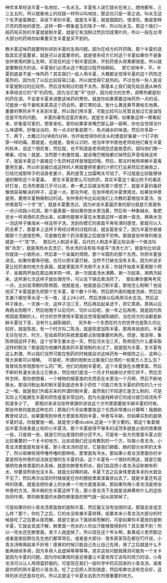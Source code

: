 神农本草经说半夏一名地纹，一名水玉。半夏有人说它就长在地上，随地都有，三三五五的，所以就象地上的纹路一样所以叫地纹，那这也只是一家之说。叫水玉这个名字是蛮确定，采收下来的半夏，就是生半夏，就是圆圆的，很漂亮，像是那种贝壳的质地的感觉，这样一颗一颗象是玉的珠子一样，所以叫水玉。那这个我们一般药局买到的半夏就是制半夏，就是它有泡制过然后切成薄片的，所以一般在台湾大部分的药局你如果要买生半夏是买不到的。

教半夏这味药就要特别讲到半夏的生熟问题。因为在经方的开药哦，那个半夏的选取其实还蛮要紧，就是可以说蛮要命的。就是很多经方它的这个半夏如果你不是象张仲景用的那么生啊，买现在的这个制半夏回来，开到药里头效果都很差。所以就是要教经方的话，半夏我们必须从这个制造过程开始聊起。
 
那它说味辛、平。半夏到底是不是一味热药？其实我们一般人用半夏，大概都会觉得半夏的这个药性还蛮热的，因为吃了以后比较容易口渴，所以就觉得它是热的。不过也有一些人是说半夏是制过的比较热，然后没有制过的就不太热，那基本上我们就先姑且遵从神农本草经说它的“平”的药性。因为当它是“平”也好，因为经方的世界，调寒热都是别的药在调，不会拿半夏来调整这味药的寒热。就是你如果需要这味药热一点的话，可能放一些干姜啦吴茱萸这个药会热，要它寒的话，放什么黄连黄芩黄柏生地黄。重要的寒热并不关系到半夏，所以我们用半夏，可能比较可以先暂且放过它是温性还是平性的问题。
 
半夏的毒性还蛮厉害的。就是生半夏啊，如果象这样一颗看起来，好象蛮可爱的，想拿来吃，那你如果拿来嘴巴那么舔一舔啊，你也会觉得没什么味道啊，好像淡淡的，有一点点好象是那个、有点碱水的味道。然后你多舔一下、两下，大概过3分钟到5分钟，你开始觉得你的舌头的里面好象被一个钉子刺穿一样的痛。那就是，也就是，我有认识的，他当年学中医他老师给他们看生半夏的标本，说这个很厉害，然后就，也不知道是老师疏忽还是故意的，就叫他们嚼一嚼看，哎吆！就是，当然那个刺激性强，就会嘴巴喉咙都烂掉然后声音哑掉这样子，就是半夏这个直接这个生药材这样是很猛的哦。然后，那古时候用来解半夏毒要用生姜。所以听说被烂成这样的人啊就要把老姜的汁把它打出来然后忍痛吞之，已经烂成那样子的话吞老姜汁，真的是雪上加霜啊太可怕了，不过就是比较能够快速的解除这个半夏毒。
 
那生半夏是那么可怕的药，其实半夏这个毒比附子的毒还好打发，在汤剂里面几乎可以说，煮一煮之后就没有那个感觉了，就是半夏的毒好像很容易解决的样子，这是一点。那另外呢，在张仲景的半夏使用法，如果张仲景是用，要用半夏稍微制过的话，张仲景的书比如说我们上次教的葛根加半夏汤，张仲景就写一个字“洗”，就是半夏要洗过，因为听说半夏最厉害的部分就是它表面有一点小纹路小坑洞。那个最表面一层如果你放水里泡着，然后有一种象碱水、象肥皂水一样滑滑的东西出来，如果你能够半夏在水里面这样一直涮一直洗，换换水泡一泡这样子像淘米一样这样子洗，洗到你摸它的表面不再有滑的感觉，那就可以入药去煮了。那基本上这样子再经过煮的过程的话，就会蛮安全了。因为半夏你直接嚼那个力道很恐怖，可是散在那个药汤里面之后就很不恐怖。那就是张仲景的做法就是一个“洗”字。
 
那后代人制造半夏，后代的人制造半夏比较会用一个做法叫做“汤洗”，就是用热水去洗它，热水洗的话有些书是写“汤洗七次”。就是你比如说你就烧一小锅热水，然后拿一个金属的筛网，那个半圆形的那个东西，你把半夏放进去，如果你要再仔细，也可以把半夏打破，当然不打破也没有关系，因为听说半夏比较厉害的地方在表面，就是里面洗不洗倒不太关系；你就开始拿半夏用那个网子、金属网开始在那边涮羊肉一样，涮一次就是汤水沸腾，涮一次起来，涮两次起来，这样涮七次这样子就处理完毕，可以丢下锅去煮汤药了。
 
那如果你要再考究一点，比如说清朝的陈修圆，他就是说，他就是自己制半夏，那他怎么制啊？他说他买了半夏就是先把那个生半夏，拿个数十斤啊，然后把外面的粗皮洗掉，然后加生姜汁跟甘草水浸一天一夜，浸上24小时，然后洗掉以后再用河水去泡，然后这样子换水，一天换一次，这样子泡三天，然后再拉起来滤干，把它蒸熟，蒸熟以后再晒太阳晒干，然后呢晒干以后切片，切片以后呢，放一年之后再用。就是因为陈修园是清朝的人，时方的世界使用半夏就会觉得是越陈越好。当在经方的话都是新鲜半夏往下丢，没有什么越陈越好。
 
另外有一个东西在时方的世界也是陈久的比较好，就是陈皮。有一个时方叫二陈汤，就是陈皮加陈半夏，那用来祛痰的。半夏无论在经方、时方，在祛痰药的系统里面都占到很重要的角色。但是，我说呀，象陈修园这样子制，这个甘草生姜水泡一天，然后河水泡三天，陈修园为什么要采取这样的制法？那是因为他嫌外面卖的半夏炮制的太过了，就是因为半夏，生半夏有这么刺激，所以我们当然可能在制药的时候就会对这味药有一种提防之心，这种心情大家都可以理解。
 
可是呢，所谓的炮制太过象我们台湾的一些南方人怎么泡？我曾经去参观那些什么药厂啊，他们的炮制半夏呢，这个半夏放在水槽里面，然后不断的有灌水进去让它换水，然后他们是泡一个月才开始做功才把它烘干，然后怎样怎样。那你想想看，一个植物的根茎类的东西丢在水里泡一个月啊，然后不断地换水。那请问制出来的制半夏到底还有多少药性？可能只有生半夏的药性的几十分之一哦，就是我们外面买来的所谓的制半夏，虽然我们不知道它是怎么制的，可是实际上可能跟生半夏的药性是差非常远的。因为光是纯粹讲它的成分就已经流失不知道多少了。
 
那相对来讲当张仲景跟你讲说这个方剂里面要放半碗半夏的时候，那张仲景的是放这种生的；那我们今天如果要放这个东西非常难以计算啊！我跟助教曾经试过，如果要用到仲景方里面有用到半夏，仲景写半碗，你如果买到的是熟半夏的话，你就要放一碗，就是至少要double,这是一个至少要的。那这个象葛根加半夏汤或者是止呕的小半夏汤，那个半夏放得不够多的话顶多就是止呕的效果弱一些，只是弱一些，就是它的出差错的部分还不大。可是有一些方剂里面半夏占到比较重要的一个关卡的地方，比如说我们还没有教到的一个方，叫做小青龙汤，小青龙汤里面就有放半夏。那小青龙汤的症状，它是我们肺脏、肺的部分水积的太多了，所以咳嗽咳得呼噜呼噜的那种咳，那里面有冷水。那如果小青龙汤里面你的半夏是照张仲景的说法放足够的生半夏的话，这个半夏有一个很妙的用途，就是它能够把你身体里面的水丢掉。就是你肺里有积水，我们姑且把小青龙汤证称做有积水，你要说积痰也没关系，就是比较稀的痰。半夏下去之后身体里面多余的水就会不见了。然后再次出现的时候就是在你的膀胱里面准备排出去了。就是半夏还有这样的效果，就是会把你身上的水换一个地方直接丢掉。那如果你用小青龙汤是用张仲景的方法，用半碗的生半夏这样下去，那小青龙汤下去就是说麻黄啦什么的这些协同作用，那你肺里面的水跟你肺里面的邪气就一起从尿排掉了。

可是如果你的小青龙汤里面放的是制半夏，然后量又没有加倍的话，那就会变成怎么样？那个，你吃了之后，它的水没有被半夏转移，结果本来小青龙汤大部分的时候是吃了之后要从尿而解，就是它是从下面排尿而解的，可是如果你半夏放的是制半夏，它就会变成汗解，肺里面一兜水的人你出汗能够救得到吗？其实救不到！所以一兜水还在肺里面，发汗人就虚掉了。所以现在这个年头啊，象黄成义老师那边或者是南投那位先生他们都常常在，或者是大部分、很多医家现在都在叮咛说，小青龙汤啊用起来不好用！感冒的时候只能自己先让自己先用，用了之后就是什么不能再继续多用，因为多用人会虚掉等等等等。其实这些问题我猜测可能有一个关卡是因为半夏的问题。因为你如果用的是足够量让半夏发挥它该有的效力的话，小青龙汤可以让人用得蛮舒服的。可是现在我们一般科学中药买回来的小青龙汤，或者是你抓的熟半夏的小青龙汤，吃了之后把人弄到很虚，然后咳嗽也没有完全好，这样的状况还是存在的。所以这是这个半夏左右到方剂很重要的地方。

